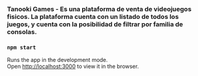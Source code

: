 ### Tanooki Games - Es una plataforma de venta de videojuegos fisicos. La plataforma cuenta con un listado de todos los juegos, y cuenta con la posibilidad de filtrar por familia de consolas.

### `npm start`

Runs the app in the development mode.\
Open [http://localhost:3000](http://localhost:3000) to view it in the browser.
